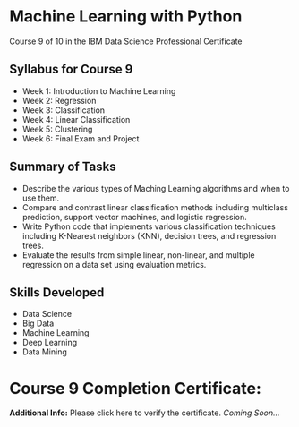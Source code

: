 # Machine Learning with Python
Course 9 of 10 in the IBM Data Science Professional Certificate
## Syllabus for Course 9
- Week 1: Introduction to Machine Learning
- Week 2: Regression
- Week 3: Classification
- Week 4: Linear Classification
- Week 5: Clustering
- Week 6: Final Exam and Project
## Summary of Tasks
- Describe the various types of Maching Learning algorithms and when to use them.
- Compare and contrast linear classification methods including multiclass prediction, support vector machines, and logistic regression.
- Write Python code that implements various classification techniques including K-Nearest neighbors (KNN), decision trees, and regression trees.
- Evaluate the results from simple linear, non-linear, and multiple regression on a data set using evaluation metrics.
## Skills Developed
- Data Science
- Big Data
- Machine Learning
- Deep Learning
- Data Mining
# Course 9 Completion Certificate:
**Additional Info:** Please click here to verify the certificate.
*Coming Soon...*
